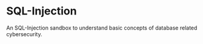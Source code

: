 # SQL-Injection
An SQL-Injection sandbox to understand basic concepts of database related cybersecurity.
